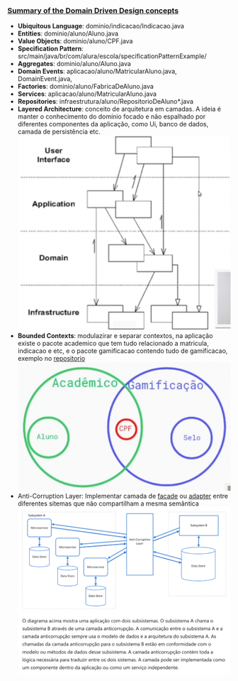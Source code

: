 ### [Summary of the Domain Driven Design concepts](https://medium.com/@ruxijitianu/summary-of-the-domain-driven-design-concepts-9dd1a6f90091)

* **Ubiquitous Language**: dominio/indicacao/Indicacao.java
* **Entities**: dominio/aluno/Aluno.java
* **Value Objects**: dominio/aluno/CPF.java
* **Specification Pattern**: src/main/java/br/com/alura/escola/specificationPatternExample/
* **Aggregates**: dominio/aluno/Aluno.java
* **Domain Events**: aplicacao/aluno/MatricularAluno.java, DomainEvent.java,
* **Factories**: dominio/aluno/FabricaDeAluno.java
* **Services**: aplicacao/aluno/MatricularAluno.java
* **Repositories**: infraestrutura/aluno/RepositorioDeAluno*.java
* **Layered Architecture**: conceito de arquitetura em camadas. A ideia é manter o conhecimento do domínio focado e não espalhado por diferentes componentes da aplicação, como Ui, banco de dados, camada de persistência etc.
  ![img](layered_architecture.png)
* **Bounded Contexts**: modulazirar e separar contextos, na aplicação existe o pacote academico que tem tudo relacionado a matricula, indicacao e etc, e o pacote gamificacao contendo tudo de gamificacao, exemplo no [repositorio](https://github.com/DeveloperArthur/monolito-modular)
  ![img](bounded_context.png)
* Anti-Corruption Layer: Implementar camada de [facade](https://github.com/DeveloperArthur/praticas-para-bom-design-de-software./tree/main/src/main/java/br/com/arthur/principles/designpatterns/facade) ou [adapter](https://github.com/DeveloperArthur/praticas-para-bom-design-de-software./tree/main/src/main/java/br/com/arthur/principles/designpatterns/adapter) entre diferentes sitemas que não compartilham a mesma semântica
  ![img](anti-corruption-layer.png)